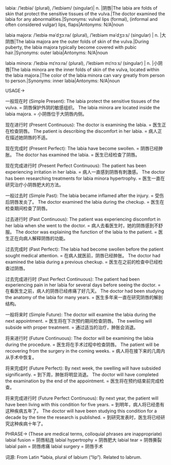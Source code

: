 labia: /ˈleɪbiə/ (plural), /ˈleɪbiəm/ (singular)| n. |阴唇|The labia are folds of skin that protect the sensitive tissues of the vulva.|The doctor examined the labia for any abnormalities.|Synonyms:  vulval lips (formal),  (informal and often considered vulgar) lips, flaps|Antonyms: N/A|noun

labia majora: /ˈleɪbiə məˈdʒɔːrə/ (plural), /ˈleɪbiəm məˈdʒɔːs/ (singular) | n. |大阴唇|The labia majora are the outer folds of skin of the vulva.|During puberty, the labia majora typically become covered with pubic hair.|Synonyms: outer labia|Antonyms: N/A|noun

labia minora: /ˈleɪbiə mɪˈnɔːrə/ (plural), /ˈleɪbiəm mɪˈnɔːs/ (singular) | n. |小阴唇|The labia minora are the inner folds of skin of the vulva, located within the labia majora.|The color of the labia minora can vary greatly from person to person.|Synonyms: inner labia|Antonyms: N/A|noun


USAGE->

一般现在时 (Simple Present):
The labia protect the sensitive tissues of the vulva. = 阴唇保护外阴的敏感组织。
The labia minora are located inside the labia majora. = 小阴唇位于大阴唇内侧。

现在进行时 (Present Continuous):
The doctor is examining the labia. = 医生正在检查阴唇。
The patient is describing the discomfort in her labia. = 病人正在描述她阴唇的不适。

现在完成时 (Present Perfect):
The labia have become swollen. = 阴唇已经肿胀。
The doctor has examined the labia. = 医生已经检查了阴唇。

现在完成进行时 (Present Perfect Continuous):
The patient has been experiencing irritation in her labia. = 病人一直感到阴唇有刺激感。
The doctor has been researching treatments for labia minora hypertrophy. = 医生一直在研究治疗小阴唇肥大的方法。

一般过去时 (Simple Past):
The labia became inflamed after the injury. = 受伤后阴唇发炎了。
The doctor examined the labia during the checkup. = 医生在检查期间检查了阴唇。

过去进行时 (Past Continuous):
The patient was experiencing discomfort in her labia when she went to the doctor. = 病人去看医生时，她的阴唇感到不舒服。
The doctor was explaining the function of the labia to the patient. = 医生正在向病人解释阴唇的功能。

过去完成时 (Past Perfect):
The labia had become swollen before the patient sought medical attention. = 在病人就医前，阴唇已经肿胀。
The doctor had examined the labia during a previous checkup. = 医生在之前的检查中已经检查过阴唇。

过去完成进行时 (Past Perfect Continuous):
The patient had been experiencing pain in her labia for several days before seeing the doctor. = 在看医生之前，病人的阴唇已经疼痛了好几天。
The doctor had been studying the anatomy of the labia for many years. = 医生多年来一直在研究阴唇的解剖结构。

一般将来时 (Simple Future):
The doctor will examine the labia during the next appointment. = 医生将在下次预约期间检查阴唇。
The swelling will subside with proper treatment. = 通过适当的治疗，肿胀会消退。

将来进行时 (Future Continuous):
The doctor will be examining the labia during the procedure. = 医生将在手术过程中检查阴唇。
The patient will be recovering from the surgery in the coming weeks. = 病人将在接下来的几周内从手术中恢复。

将来完成时 (Future Perfect):
By next week, the swelling will have subsided significantly. = 到下周，肿胀将明显消退。
The doctor will have completed the examination by the end of the appointment. = 医生将在预约结束前完成检查。

将来完成进行时 (Future Perfect Continuous):
By next year, the patient will have been living with this condition for five years. = 到明年，病人将已经患有这种疾病五年了。
The doctor will have been studying this condition for a decade by the time the research is published. = 到研究发表时，医生将已经研究这种疾病十年了。


PHRASE-> (These are medical terms, colloquial phrases are inappropriate)
labial fusion = 阴唇粘连
labial hypertrophy = 阴唇肥大
labial tear = 阴唇撕裂
labial pain = 阴唇疼痛
labial surgery = 阴唇手术

词源: From Latin *labia, plural of labium (“lip”). Related to labrum.
